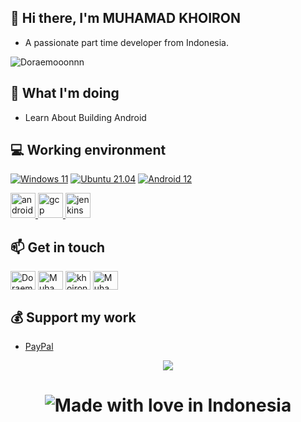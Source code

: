 ## 👋 Hi there, I'm MUHAMAD KHOIRON
 - A passionate part time developer from Indonesia.
<p align="left"> <img src="https://komarev.com/ghpvc/?username=Doraemooonnn&label=Profile%20views&color=0e75b6&style=flat" alt="Doraemooonnn" /> </p>

## 🤔 What I'm doing
 - Learn About Building Android

## 💻 Working environment
[![Windows 11](https://img.shields.io/badge/Windows%2011-00adef?style=flat-square&logo=windows&logoColor=ffffff)](https://www.microsoft.com/en-in/software-download/windows11)
[![Ubuntu 21.04](https://img.shields.io/badge/Ubuntu%2021%2e04-dd4814?style=flat-square&logo=ubuntu&logoColor=ffffff)](https://releases.ubuntu.com/21.04/)
[![Android 12](https://img.shields.io/badge/Android%2012-3ddc84?style=flat-square&logo=android&logoColor=ffffff)](https://www.android.com/android-12/)

<p align="left"> <a href="https://developer.android.com" target="_blank"> <img src="https://cdn.jsdelivr.net/gh/devicons/devicon/icons/android/android-original.svg" alt="android" width="40" height="40"/> </a> <a href="https://cloud.google.com" target="_blank"> <img src="https://www.vectorlogo.zone/logos/google_cloud/google_cloud-icon.svg" alt="gcp" width="40" height="40"/> </a> <a href="https://www.jenkins.io" target="_blank"> <img src="https://www.vectorlogo.zone/logos/jenkins/jenkins-icon.svg" alt="jenkins" width="40" height="40"/> </a> </p>

## 📫 Get in touch
<p align="left">
<a href="https://t.me/Doraemooonnn" target="blank"><img align="center" src="https://cdn.jsdelivr.net/npm/simple-icons@3.0.1/icons/telegram.svg" alt="Doraemooonnn" height="30" width="40" /></a>
<a href="https://web.facebook.com/muhammad.khoiron.7967" target="blank"><img align="center" src="https://cdn.jsdelivr.net/npm/simple-icons@3.0.1/icons/facebook.svg" alt="Muhamad Khoiron" height="30" width="40" /></a>
<a href="https://www.instagram.com/khoiron.1/" target="blank"><img align="center" src="https://cdn.jsdelivr.net/npm/simple-icons@3.0.1/icons/instagram.svg" alt="khoiron.1" height="30" width="40" /></a>
<a href="https://twitter.com/MuhamadKhoiron6" target="blank"><img align="center" src="https://cdn.jsdelivr.net/npm/simple-icons@3.0.1/icons/twitter.svg" alt="MuhamadKhoiron6" height="30" width="40" /></a>
</p>

## 💰 Support my work
 - [PayPal](https://paypal.me/muhammadkhoiron)

<p align="center"> <img src="https://github-readme-streak-stats.herokuapp.com?user=Doraemooonnn&date_format=j%20M%5B%20Y%5D"/></p>

<h1 align="center">

![Made with love in Indonesia](https://madewithlove.now.sh/id?colorA=%23545454&template=plastic)

</h1>

